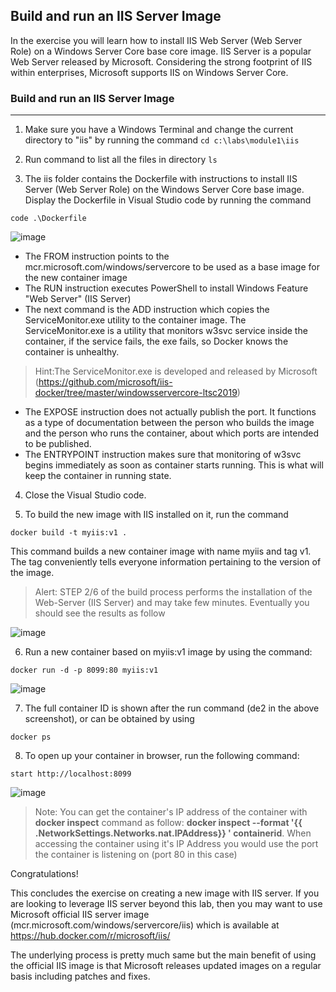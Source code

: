## Build and run an IIS Server Image

In the exercise you will learn how to install IIS Web Server (Web Server Role) on a Windows Server Core base
core image. IIS Server is a popular Web Server released by Microsoft. Considering the strong footprint of IIS
within enterprises, Microsoft supports IIS on Windows Server Core.


### Build and run an IIS Server Image
---

1. Make sure you have a Windows Terminal and change the current directory to "iis" by running the
command
```cd c:\labs\module1\iis```

2. Run command to list all the files in directory
```ls```

3. The iis folder contains the Dockerfile with instructions to install IIS Server (Web Server Role) on the
Windows Server Core base image. Display the Dockerfile in Visual Studio code by running the command

```code .\Dockerfile```

![image](https://user-images.githubusercontent.com/85903942/233816894-bdb3aa2b-ea14-4866-a7ac-c97444b9bb8c.png)

- The FROM instruction points to the mcr.microsoft.com/windows/servercore to be used as a
base image for the new container image
- The RUN instruction executes PowerShell to install Windows Feature "Web Server" (IIS Server)
- The next command is the ADD instruction which copies the ServiceMonitor.exe utility to the
container image. The ServiceMonitor.exe is a utility that monitors w3svc service inside the
container, if the service fails, the exe fails, so Docker knows the container is unhealthy.
> Hint:The ServiceMonitor.exe is developed and released by Microsoft
(https://github.com/microsoft/iis-docker/tree/master/windowsservercore-ltsc2019)
- The EXPOSE instruction does not actually publish the port. It functions as a type of
documentation between the person who builds the image and the person who runs the
container, about which ports are intended to be published.
- The ENTRYPOINT instruction makes sure that monitoring of w3svc begins immediately as soon
as container starts running. This is what will keep the container in running state.

4. Close the Visual Studio code.

5. To build the new image with IIS installed on it, run the command

```docker build -t myiis:v1 .```

This command builds a new container image with name myiis and tag v1. The tag conveniently tells
everyone information pertaining to the version of the image.

> Alert: STEP 2/6 of the build process performs the installation of the Web-Server (IIS Server) and
may take few minutes. Eventually you should see the results as follow


![image](https://user-images.githubusercontent.com/85903942/233816927-4865156f-f9b4-49ec-9bd8-ea9d9af5081b.png)

6. Run a new container based on myiis:v1 image by using the command:

```docker run -d -p 8099:80 myiis:v1```

![image](https://user-images.githubusercontent.com/85903942/233816960-dd8c1e1b-46f5-4446-abed-3ddddfe15e62.png)

7. The full container ID is shown after the run command (de2 in the above screenshot), or can be obtained by using

```docker ps```

8. To open up your container in browser, run the following command:

```start http://localhost:8099```

![image](https://user-images.githubusercontent.com/85903942/233816973-5c7b20d8-9d40-4393-8ff5-7184af86c188.png)

> Note: You can get the container's IP address of the container with **docker inspect** command as
follow: **docker inspect --format '{{ .NetworkSettings.Networks.nat.IPAddress}} ' containerid**.
When accessing the container using it's IP Address you would use the port the container is
listening on (port 80 in this case)

Congratulations!

This concludes the exercise on creating a new image with IIS server. If you are looking to leverage IIS server
beyond this lab, then you may want to use Microsoft official IIS server image
(mcr.microsoft.com/windows/servercore/iis) which is available at https://hub.docker.com/r/microsoft/iis/

The underlying process is pretty much same but the main benefit of using the official IIS image is that
Microsoft releases updated images on a regular basis including patches and fixes.

